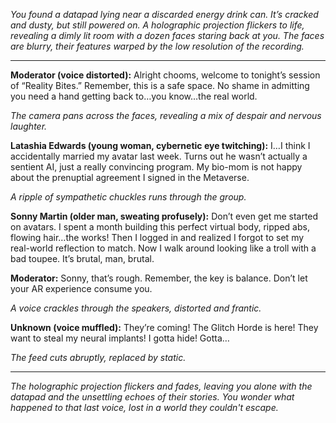 
*You found a datapad lying near a discarded energy drink can. It’s cracked and dusty, but still powered on. A holographic projection flickers to life, revealing a dimly lit room with a dozen faces staring back at you. The faces are blurry, their features warped by the low resolution of the recording.*

***

**Moderator (voice distorted):**  Alright chooms, welcome to tonight’s session of “Reality Bites.” Remember, this is a safe space. No shame in admitting you need a hand getting back to…you know…the real world. 

*The camera pans across the faces, revealing a mix of despair and nervous laughter.*

**Latashia Edwards (young woman, cybernetic eye twitching):**  I…I think I accidentally married my avatar last week. Turns out he wasn’t actually a sentient AI, just a really convincing program. My bio-mom is not happy about the prenuptial agreement I signed in the Metaverse. 

*A ripple of sympathetic chuckles runs through the group.*

**Sonny Martin (older man, sweating profusely):**  Don’t even get me started on avatars. I spent a month building this perfect virtual body, ripped abs, flowing hair…the works! Then I logged in and realized I forgot to set my real-world reflection to match. Now I walk around looking like a troll with a bad toupee. It’s brutal, man, brutal. 

**Moderator:**  Sonny, that’s rough. Remember, the key is balance. Don’t let your AR experience consume you. 

*A voice crackles through the speakers, distorted and frantic.*

**Unknown (voice muffled):** They’re coming! The Glitch Horde is here! They want to steal my neural implants! I gotta hide! Gotta…

*The feed cuts abruptly, replaced by static.*

***

*The holographic projection flickers and fades, leaving you alone with the datapad and the unsettling echoes of their stories. You wonder what happened to that last voice, lost in a world they couldn't escape.* 
